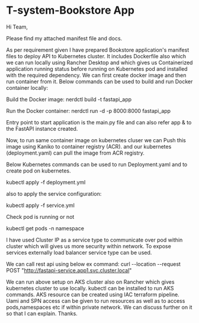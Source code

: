 # T-system-Bookstore App


Hi Team,

Please find my attached manifest file and docs.

As per requirement given I have prepared Bookstore application's manifest files to deploy API to Kubernetes cluster.
It includes Dockerfile also which we can run locally using Rancher Desktop and which gives us Containerized application running status before running on Kubernetes pod and installed with the required dependency. 
We can first create docker image and then run container from it.
Below commands can be used to build and run Docker container locally:

Build the Docker image:
nerdctl build -t fastapi_app 

Run the Docker container:
nerdctl run -d -p 8000:8000 fastapi_app

Entry point to start application is the main.py file and can also refer app & to the FastAPI instance created.

Now, to run same container image on kubernetes cluser we can Push this image using Kaniko to container registry (ACR).
and our kubernetes (deployment.yaml) can pull the image from ACR registry.

Below Kubernetes commands can be used to run Deployment.yaml and to create pod on kubernetes.

kubectl apply -f deployment.yml

also to apply the service configuration:

kubectl apply -f service.yml

Check pod is running or not 

kubectl get pods -n namespace

I have used Cluster IP as a service type to communicate over pod within cluster which will gives us more security within network.
To expose services externally load balancer service type can be used.

We can call rest api using below ex command:
curl --location --request POST "http://fastapi-service.app1.svc.cluster.local"

We can run above setup on AKS cluster also on Rancher which gives kubernetes cluster to use locally.
kubectl can be installed to run AKS commands.
AKS resource can be created using IAC terraform pipeline.
Uami and SPN access can be given to run resources as well as to access pods,namespaces etc if within private network.
We can discuss further on it so that I can explain.
Thanks.

